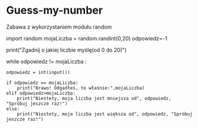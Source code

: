 # Guess-my-number
Zabawa z wykorzystaniem modułu random

import random
mojaLiczba = random.randint(0,20)
odpowiedz=-1
 
print("Zgadnij o jakiej liczbie myślę(od 0 do 20)")
 
while odpowiedz != mojaLiczba :
 
    odpowiedz = int(input())
    
    if odpowiedz == mojaLiczba:
        print("Brawo! Odgadłeś, to właśnie:",mojaLiczba)
    elif odpowiedz>mojaLiczba:
        print("Niestety, moja liczba jest mniejsza od", odpowiedz, "Spróbuj jeszcze raz!")
    else:
        print("Niestety, moja liczba jest większa od", odpowiedz, "Spróbuj jeszcze raz!")

